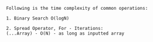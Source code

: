     Following is the time complexity of common operations:

    1. Binary Search O(logN)
    
    2. Spread Operator, For - Iterations:
    (...Array) - O(N) - as long as inputted array